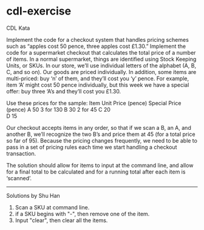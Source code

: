 # cdl-exercise
CDL Kata

Implement the code for a checkout system that handles pricing schemes such as “apples cost 50 pence, three apples cost £1.30.”
Implement the code for a supermarket checkout that calculates the total price of a number of items. In a normal supermarket, things are identified using Stock Keeping Units, or SKUs. In our store, we’ll use individual letters of the alphabet (A, B, C, and so on). Our goods are priced individually. In addition, some items are multi-priced: buy ‘n’ of them, and they’ll cost you ‘y’ pence. For example, item ‘A’ might cost 50 pence individually, but this week we have a special offer: buy three ‘A’s and they’ll cost you £1.30. 

Use these prices for the sample:
Item	Unit Price (pence)	Special Price (pence)
A	50	3 for 130
B	30	2 for 45
C	20	
D	15	

Our checkout accepts items in any order, so that if we scan a B, an A, and another B, we’ll recognize the two B’s and price them at 45 (for a total price so far of 95). Because the pricing changes frequently, we need to be able to pass in a set of pricing rules each time we start handling a checkout transaction.

The solution should allow for items to input at the command line, and allow for a final total to be calculated and for a running total after each item is ‘scanned’.

----------

Solutions by Shu Han
1. Scan a SKU at command line.
2. if a SKU begins with "-", then remove one of the item.
3. Input "clear", then clear all the items.